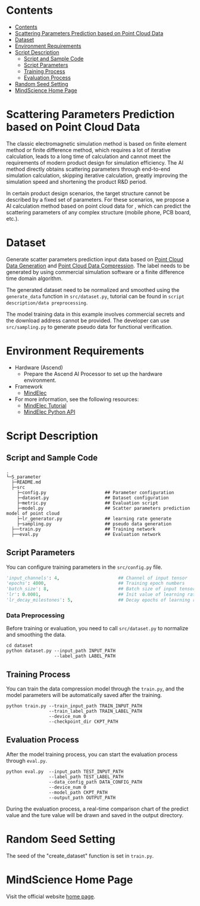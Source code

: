 # Contents

<!-- TOC -->

- [Contents](#contents)
- [Scattering Parameters Prediction based on Point Cloud Data](#scattering-parameters-prediction-based-on-point-cloud-data)
- [Dataset](#dataset)
- [Environment Requirements](#environment-requirements)
- [Script Description](#script-description)
    - [Script and Sample Code](#script-and-sample-code)
    - [Script Parameters](#script-parameters)
    - [Training Process](#training-process)
    - [Evaluation Process](#evaluation-process)
- [Random Seed Setting](#random-seed-setting)
- [MindScience Home Page](#mindscience-home-page)

<!-- /TOC -->

# Scattering Parameters Prediction based on Point Cloud Data

The classic electromagnetic simulation method is based on finite element method or finite difference method, which requires a lot of iterative calculation, leads to a long time of calculation and cannot meet the requirements of modern product design for simulation efficiency. The AI method directly obtains scattering parameters through end-to-end simulation calculation, skipping iterative calculation, greatly improving the simulation speed and shortening the product R&D period.

In certain product design scenarios, the target structure cannot be described by a fixed set of parameters. For these scenarios, we propose a AI calculation method based on point cloud data for , which can predict the scattering parameters of any complex structure (mobile phone, PCB board, etc.).

# Dataset

Generate scatter parameters prediction input data based on [Point Cloud Data Generation](<https://gitee.com/mindspore/mindscience/tree/master/MindElec/examples/data_driven/pointcloud/generate_pointcloud>) and [Point Cloud Data Compression](<https://gitee.com/mindspore/mindscience/tree/master/MindElec/examples/data_driven/pointcloud/data_compression>). The label needs to be generated by using commercial simulation software or a finite difference time domain algorithm.

The generated dataset need to be normalized and smoothed using the `generate_data` function in `src/dataset.py`, tutorial can be found in `script description/data preprocessing`.

The model training data in this example involves commercial secrets and the download address cannot be provided. The developer can use `src/sampling.py` to generate pseudo data for functional verification.

# Environment Requirements

- Hardware (Ascend)
    - Prepare the Ascend AI Processor to set up the hardware environment.
- Framework
    - [MindElec](https://gitee.com/mindspore/mindscience/tree/master/MindElec)
- For more information, see the following resources:
    - [MindElec Tutorial](https://www.mindspore.cn/mindscience/docs/en/master/mindelec/intro_and_install.html)
    - [MindElec Python API](https://www.mindspore.cn/mindscience/api/en/master/mindelec.html)

# Script Description

## Script and Sample Code

```path
.
└─S_parameter
  ├─README.md
  ├─src
    ├─config.py                      ## Parameter configuration
    ├─dataset.py                     ## Dataset configuration
    ├─metric.py                      ## Evaluation script
    ├─model.py                       ## Scatter parameters prediction model of point cloud
    ├─lr_generator.py                ## learning rate generate
    ├─sampling.py                    ## pseudo data generation
  ├──train.py                        ## Training network
  ├──eval.py                         ## Evaluation network
```

## Script Parameters

You can configure training parameters in the `src/config.py` file.

```python
'input_channels': 4,                      ## Channel of input tensor
'epochs': 4000,                           ## Training epoch numbers
'batch_size': 8,                          ## Batch size of input tensor
'lr': 0.0001,                             ## Init value of learning rate
'lr_decay_milestones': 5,                 ## Decay epochs of learning rate
```

### Data Preprocessing

Before training or evaluation, you need to call `src/dataset.py` to normalize and smoothing the data.

``` shell
cd dataset
python dataset.py --input_path INPUT_PATH
                  --label_path LABEL_PATH
```

## Training Process

You can train the data compression model through the `train.py`, and the model parameters will be automatically saved after the training.

```shell
python train.py --train_input_path TRAIN_INPUT_PATH
                --train_label_path TRAIN_LABEL_PATH
                --device_num 0
                --checkpoint_dir CKPT_PATH
```

## Evaluation Process

After the model training process, you can start the evaluation process through `eval.py`.

```shell
python eval.py  --input_path TEST_INPUT_PATH
                --label_path TEST_LABEL_PATH
                --data_config_path DATA_CONFIG_PATH
                --device_num 0
                --model_path CKPT_PATH
                --output_path OUTPUT_PATH
```

During the evaluation process, a real-time comparison chart of the predict value and the ture value will be drawn and saved in the output directory.

# Random Seed Setting

The seed of the "create_dataset" function is set in `train.py`.

# MindScience Home Page

Visit the official website [home page](<https://gitee.com/mindspore/mindscience>).

